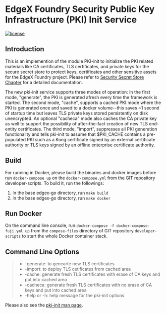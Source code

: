 # EdgeX Foundry Security Public Key Infrastructure (PKI) Init Service

[![license](https://img.shields.io/badge/license-Apache%20v2.0-blue.svg)](LICENSE)

## Introduction

This is an implemention of the module PKI-init to initialize the PKI related materials like CA certificates, TLS certificates, and private keys for the secure secret store to protect keys, certificates and other sensitive assets for the EdgeX Foundry project. Please refer to [Security Secret Store Chapter](https://docs.edgexfoundry.org/Ch-SecretStore.html) for a detailed documentation.

The new pki-init service supports three modes of operation: In the first mode, "generate", the PKI is generated afresh every time the framework is started.  The second mode, "cache", supports a cached PKI mode where the PKI is generated once and saved to a docker volume--this saves ~1 second of startup time but leaves TLS private keys stored persistently on disk unencrypted.  An optional "cacheca" mode also caches the CA private key as well to support the possibility of after-the-fact creation of new TLS end-entity certificates.  The third mode, "import", suppresses all PKI generation functionality and tells pki-init to assume that $PKI_CACHE contains a pre-populated PKI such as a Kong certificate signed by an external certificate authority or TLS keys signed by an offline enterprise certificate authority.

## Build

For running in Docker, please build the binaries and docker images before run `docker-compose up` on the `docker-compose.yml` from the GIT repository developer-scripts.  To build it, run the followings:

1. In the base edgex-go directory, run `make build`
2. In the base edgex-go directory, run `make docker`

## Run Docker

On the command line console, run `docker-compose -f docker-compose-fuji.yml up` from the `compose-files` directory of GIT repository `developer-scripts` to start the whole Docker container stack.

## Command Line Options

> * -generate: to genearte new TLS certificates
> * -import: to deploy TLS cetificates from cached area
> * -cache: generate fresh TLS certificates with erase of CA keys and put into cached area
> * -cacheca: generate fresh TLS certificates with no erase of CA keys and put into cached area
> * -help or -h: help message for the pki-init options

Please also see the [pki-init man page](pki-init.1.md).
